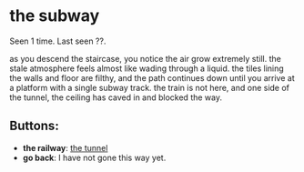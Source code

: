 # the subway

Seen 1 time. Last seen ??.

as you descend the staircase, you notice the air grow extremely still. the stale atmosphere feels almost like wading through a liquid. the tiles lining the walls and floor are filthy, and the path continues down until you arrive at a platform with a single subway track. the train is not here, and one side of the tunnel, the ceiling has caved in and blocked the way.

## Buttons:

- **the railway**: [the tunnel](the-tunnel-Nub6xaj.md)
- **go back**: I have not gone this way yet.
